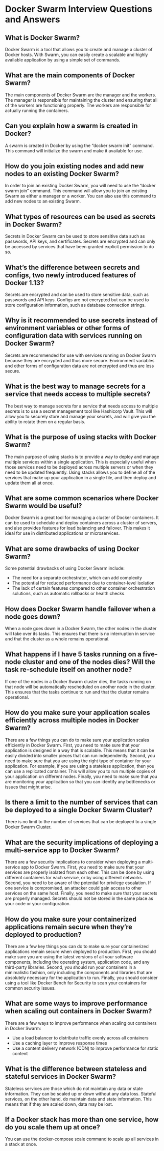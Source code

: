 # Docker Swarm Interview Questions and Answers

## What is Docker Swarm?
Docker Swarm is a tool that allows you to create and manage a cluster of Docker hosts. With Swarm, you can easily create a scalable and highly available application by using a simple set of commands.

## What are the main components of Docker Swarm?
The main components of Docker Swarm are the manager and the workers. The manager is responsible for maintaining the cluster and ensuring that all of the workers are functioning properly. The workers are responsible for actually running the containers.

## Can you explain how a swarm is created in Docker?
A swarm is created in Docker by using the “docker swarm init” command. This command will initialize the swarm and make it available for use.

## How do you join existing nodes and add new nodes to an existing Docker Swarm?
In order to join an existing Docker Swarm, you will need to use the “docker swarm join” command. This command will allow you to join an existing Swarm as either a manager or a worker. You can also use this command to add new nodes to an existing Swarm.

## What types of resources can be used as secrets in Docker Swarm?
Secrets in Docker Swarm can be used to store sensitive data such as passwords, API keys, and certificates. Secrets are encrypted and can only be accessed by services that have been granted explicit permission to do so.

## What’s the difference between secrets and configs, two newly introduced features of Docker 1.13?
Secrets are encrypted and can be used to store sensitive data, such as passwords and API keys. Configs are not encrypted but can be used to store configuration information, such as database connection strings.

## Why is it recommended to use secrets instead of environment variables or other forms of configuration data with services running on Docker Swarm?
Secrets are recommended for use with services running on Docker Swarm because they are encrypted and thus more secure. Environment variables and other forms of configuration data are not encrypted and thus are less secure.

## What is the best way to manage secrets for a service that needs access to multiple secrets?
The best way to manage secrets for a service that needs access to multiple secrets is to use a secret management tool like Hashicorp Vault. This will allow you to securely store and manage your secrets, and will give you the ability to rotate them on a regular basis.

## What is the purpose of using stacks with Docker Swarm?
The main purpose of using stacks is to provide a way to deploy and manage multiple services within a single application. This is especially useful when those services need to be deployed across multiple servers or when they need to be updated frequently. Using stacks allows you to define all of the services that make up your application in a single file, and then deploy and update them all at once.

## What are some common scenarios where Docker Swarm would be useful?
Docker Swarm is a great tool for managing a cluster of Docker containers. It can be used to schedule and deploy containers across a cluster of servers, and also provides features for load balancing and failover. This makes it ideal for use in distributed applications or microservices.

## What are some drawbacks of using Docker Swarm?
Some potential drawbacks of using Docker Swarm include:

* The need for a separate orchestrator, which can add complexity
* The potential for reduced performance due to container-level isolation
* The lack of certain features compared to other container orchestration solutions, such as automatic rollbacks or health checks

## How does Docker Swarm handle failover when a node goes down?
When a node goes down in a Docker Swarm, the other nodes in the cluster will take over its tasks. This ensures that there is no interruption in service and that the cluster as a whole remains operational.

## What happens if I have 5 tasks running on a five-node cluster and one of the nodes dies? Will the task re-schedule itself on another node?
If one of the nodes in a Docker Swarm cluster dies, the tasks running on that node will be automatically rescheduled on another node in the cluster. This ensures that the tasks continue to run and that the cluster remains operational.

## How do you make sure your application scales efficiently across multiple nodes in Docker Swarm?
There are a few things you can do to make sure your application scales efficiently in Docker Swarm. First, you need to make sure that your application is designed in a way that is scalable. This means that it can be easily divided into smaller pieces that can run independently. Second, you need to make sure that you are using the right type of container for your application. For example, if you are using a stateless application, then you can use a replicated container. This will allow you to run multiple copies of your application on different nodes. Finally, you need to make sure that you are monitoring your application so that you can identify any bottlenecks or issues that might arise.

## Is there a limit to the number of services that can be deployed to a single Docker Swarm Cluster?
There is no limit to the number of services that can be deployed to a single Docker Swarm Cluster.

## What are the security implications of deploying a multi-service app to Docker Swarm?
There are a few security implications to consider when deploying a multi-service app to Docker Swarm. First, you need to make sure that your services are properly isolated from each other. This can be done by using different containers for each service, or by using different networks. Second, you need to be aware of the potential for privilege escalation. If one service is compromised, an attacker could gain access to other services on the same host. Finally, you need to make sure that your secrets are properly managed. Secrets should not be stored in the same place as your code or your configuration.

## How do you make sure your containerized applications remain secure when they’re deployed to production?
There are a few key things you can do to make sure your containerized applications remain secure when deployed to production. First, you should make sure you are using the latest versions of all your software components, including the operating system, application code, and any third-party libraries. Second, you should run your containers in a minimalistic fashion, only including the components and libraries that are absolutely necessary for the application to run. Finally, you should consider using a tool like Docker Bench for Security to scan your containers for common security issues.

## What are some ways to improve performance when scaling out containers in Docker Swarm?
There are a few ways to improve performance when scaling out containers in Docker Swarm:

* Use a load balancer to distribute traffic evenly across all containers
* Use a caching layer to improve response times
* Use a content delivery network (CDN) to improve performance for static content

## What is the difference between stateless and stateful services in Docker Swarm?
Stateless services are those which do not maintain any data or state information. They can be scaled up or down without any data loss. Stateful services, on the other hand, do maintain data and state information. This means that if they are scaled down, data may be lost.

## If a Docker stack has more than one service, how do you scale them up at once?
You can use the docker-compose scale command to scale up all services in a stack at once.
